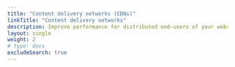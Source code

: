 ```yaml
---
title: "Content delivery networks (CDNs)"
linkTitle: "Content delivery networks"
description: Improve performance for distributed end-users of your website with a content delivery network (CDN).
layout: single
weight: 2
# type: docs
excludeSearch: true
---
```

